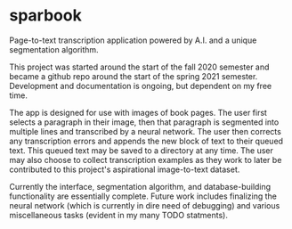 # sparbook
Page-to-text transcription application powered by A.I. and a unique segmentation algorithm.

This project was started around the start of the fall 2020 semester and became a github repo around the start of the spring 2021 semester. Development and documentation is ongoing, but dependent on my free time.

The app is designed for use with images of book pages. The user first selects a paragraph in their image, then that paragraph is segmented into multiple lines and transcribed by a neural network. The user then corrects any transcription errors and appends the new block of text to their queued text. This queued text may be saved to a directory at any time. The user may also choose to collect transcription examples as they work to later be contributed to this project's aspirational image-to-text dataset. 

Currently the interface, segmentation algorithm, and database-building functionality are essentially complete. Future work includes finalizing the neural network (which is currently in dire need of debugging) and various miscellaneous tasks (evident in my many TODO statments).
